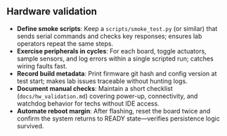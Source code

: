 ## Hardware validation

- **Define smoke scripts**: Keep a `scripts/smoke_test.py` (or similar) that sends serial commands and checks key responses; ensures lab operators repeat the same steps.
- **Exercise peripherals in cycles**: For each board, toggle actuators, sample sensors, and log errors within a single scripted run; catches wiring faults fast.
- **Record build metadata**: Print firmware git hash and config version at test start; makes lab issues traceable without hunting logs.
- **Document manual checks**: Maintain a short checklist (`docs/hw_validation.md`) covering power-up, connectivity, and watchdog behavior for techs without IDE access.
- **Automate reboot margin**: After flashing, reset the board twice and confirm the system returns to READY state—verifies persistence logic survived.
